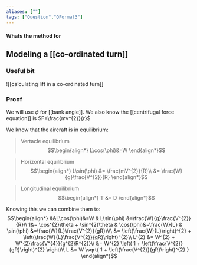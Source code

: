 ```yaml
---
aliases: [""]
tags: ["Question","QFormat3"]
---
```


#### Whats the method for
## Modeling a [[co-ordinated turn]]
### Useful bit

![[calculating lift in a co-ordinated turn]]

### Proof

We will use $\phi$ for [[bank angle]].
We also know the [[centrifugal force equation]] is $F=\frac{mv^{2}}{r}$

We know that the aircraft is in equilibrium:

> Vertacle equilibrium
> $$\begin{align*}
L\cos(\phi)&=W 
\end{align*}$$

> Horizontal equilibrium
> $$\begin{align*}
L\sin(\phi) &= \frac{mV^{2}}{R}\\
&= \frac{W}{g}\frac{V^{2}}{R}
\end{align*}$$

> Longitudinal equilibrium
> $$\begin{align*}
T    &= D
\end{align*}$$

Knowing this we can combine them to:
$$\begin{align*}
&&L\cos(\phi)&=W & L\sin(\phi) &=\frac{W}{g}\frac{V^{2}}{R}\\
1&= \cos^{2}\theta + \sin^{2}\theta & \cos(\phi)&=\frac{W}{L} & \sin(\phi) &=\frac{W}{L}\frac{V^{2}}{gR}\\\\
&= \left(\frac{W}{L}\right)^{2} + \left(\frac{W}{L}\frac{V^{2}}{gR}\right)^{2}\\
L^{2} &= W^{2} + W^{2}\frac{V^{4}}{g^{2}R^{2}}\\
&= W^{2} \left( 1 + \left(\frac{V^{2}}{gR}\right)^{2} \right)\\
L &= W \sqrt{ 1 + \left(\frac{V^{2}}{gR}\right)^{2} }
\end{align*}$$


